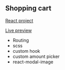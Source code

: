 ## Shopping cart
[React project](https://www.theodinproject.com/lessons/node-path-javascript-shopping-cart)    

[Live preview]()

- Routing
- scss
- custom hook
- custom amount picker
- react-modal-image
